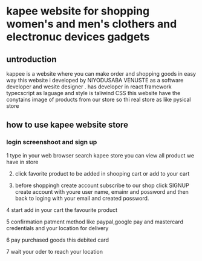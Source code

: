 # kapee website for shopping women's and men's clothers and electronuc devices gadgets
## untroduction
kappee is a website where you can make order and shopping goods in easy way  this website i developed by  NIYODUSABA VENUSTE
 as a software developer and wesite designer . has developer in react framework  typecscript as laguage and style is taliwind CSS
  this website have the conytains image  of products from our store so thi real store as like pysical store
## how to use kapee website store 
### login screenshoot and sign up 
1 type in your web browser search kapee store you can view all product we have in store

2. click favorite product to be added in shooping cart  or add to  your cart

3. before shoppingh create account subscribe to our shop click SIGNUP create account with youre user name, emainr and possword and then back to loging
     with your email and created possword.

4 start add in your cart the favourite  product  

5 confirmation patment method like paypal,google pay and mastercard  credentials and your location for delivery

6 pay purchased goods this debited card

7 wait your oder to reach your location 




